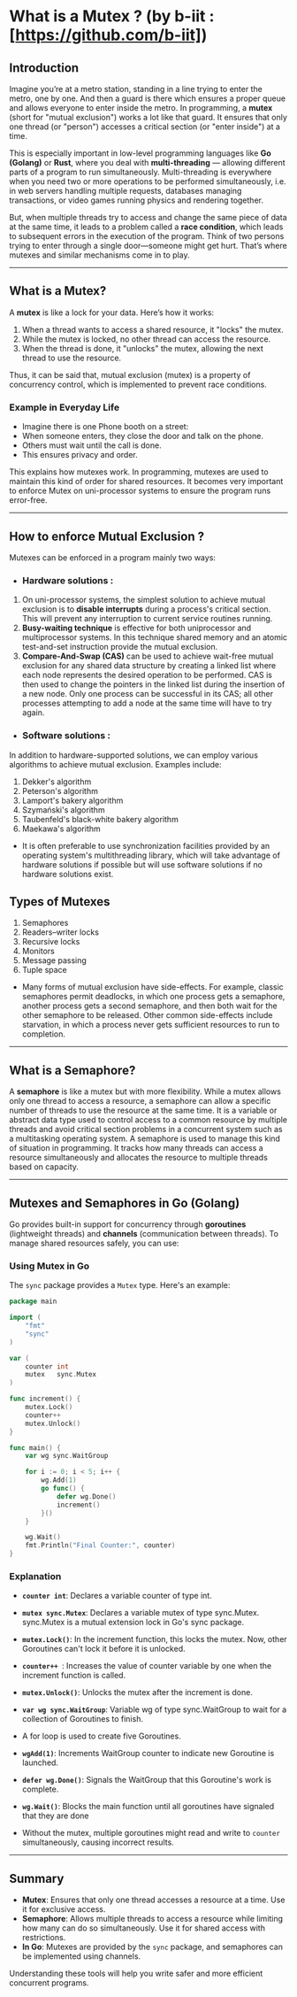 # What is a Mutex ? (by b-iit : [https://github.com/b-iit])

## Introduction
Imagine you’re at a metro station, standing in a line trying to enter the metro, one by one. And then a guard is there which ensures a proper queue and allows everyone to enter inside the metro. In programming, a **mutex** (short for "mutual exclusion") works a lot like that guard. It ensures that only one thread (or "person") accesses a critical section (or "enter inside") at a time.

This is especially important in low-level programming languages like **Go (Golang)** or **Rust**, where you deal with **multi-threading** — allowing different parts of a program to run simultaneously. Multi-threading is everywhere when you need two or more operations to be performed simultaneously, i.e. in web servers handling multiple requests, databases managing transactions, or video games running physics and rendering together.

But, when multiple threads try to access and change the same piece of data at the same time, it leads to a problem called a **race condition**, which leads to subsequent errors in the execution of the program. Think of two persons trying to enter through a single door—someone might get hurt. That’s where mutexes and similar mechanisms come in to play.

---

## What is a Mutex?
A **mutex** is like a lock for your data. Here’s how it works:
1. When a thread wants to access a shared resource, it "locks" the mutex.
2. While the mutex is locked, no other thread can access the resource.
3. When the thread is done, it "unlocks" the mutex, allowing the next thread to use the resource.
   
Thus, it can be said that, mutual exclusion (mutex) is a property of concurrency control, which is implemented to prevent race conditions.

### Example in Everyday Life
- Imagine there is one Phone booth on a street:
- When someone enters, they close the door and talk on the phone.
- Others must wait until the call is done.
- This ensures privacy and order.

This explains how mutexes work.
In programming, mutexes are used to maintain this kind of order for shared resources. It becomes very important to enforce Mutex on uni-processor systems to ensure the program runs error-free.

---

## How to enforce Mutual Exclusion ?
Mutexes can be enforced in a program mainly two ways:
- ### Hardware solutions :
1) On uni-processor systems, the simplest solution to achieve mutual exclusion is to **disable interrupts** during a process's critical section. This will prevent any interruption to current service routines running.
2) **Busy-waiting technique** is effective for both uniprocessor and multiprocessor systems. In this technique shared memory and an atomic test-and-set instruction provide the mutual exclusion.
3) **Compare-And-Swap (CAS)** can be used to achieve wait-free mutual exclusion for any shared data structure by creating a linked list where each node represents the desired operation to be performed. CAS is then used to change the pointers in the linked list during the insertion of a new node. Only one process can be successful in its CAS; all other processes attempting to add a node at the same time will have to try again.

- ### Software solutions :
In addition to hardware-supported solutions, we can employ various algorithms to achieve mutual exclusion. Examples include:
1) Dekker's algorithm
2) Peterson's algorithm
3) Lamport's bakery algorithm
4) Szymański's algorithm
4) Taubenfeld's black-white bakery algorithm
5) Maekawa's algorithm

- It is often preferable to use synchronization facilities provided by an operating system's multithreading library, which will take advantage of hardware solutions if possible but will use software solutions if no hardware solutions exist. 


## Types of Mutexes

1) Semaphores
2) Readers–writer locks
3) Recursive locks
4) Monitors
5) Message passing
6) Tuple space

- Many forms of mutual exclusion have side-effects. For example, classic semaphores permit deadlocks, in which one process gets a semaphore, another process gets a second semaphore, and then both wait for the other semaphore to be released. Other common side-effects include starvation, in which a process never gets sufficient resources to run to completion.

---

## What is a Semaphore?
A **semaphore** is like a mutex but with more flexibility. While a mutex allows only one thread to access a resource, a semaphore can allow a specific number of threads to use the resource at the same time. It is a variable or abstract data type used to control access to a common resource by multiple threads and avoid critical section problems in a concurrent system such as a multitasking operating system. 
A semaphore is used to manage this kind of situation in programming. It tracks how many threads can access a resource simultaneously and allocates the resource to multiple threads based on capacity.

---

## Mutexes and Semaphores in Go (Golang)
Go provides built-in support for concurrency through **goroutines** (lightweight threads) and **channels** (communication between threads). To manage shared resources safely, you can use:

### Using Mutex in Go
The `sync` package provides a `Mutex` type. Here's an example:
```go
package main

import (
	"fmt"
	"sync"
)

var (
	counter int
	mutex   sync.Mutex
)

func increment() {
	mutex.Lock()
	counter++
	mutex.Unlock()
}

func main() {
	var wg sync.WaitGroup

	for i := 0; i < 5; i++ {
		wg.Add(1)
		go func() {
			defer wg.Done()
			increment()
		}()
	}

	wg.Wait()
	fmt.Println("Final Counter:", counter)
}

```

### Explanation
- **`counter int`**: Declares a variable counter of type int.
- **`mutex sync.Mutex`**: Declares a variable mutex of type sync.Mutex. sync.Mutex is a mutual extension lock in Go's sync package.
- **`mutex.Lock()`**: In the increment function, this locks the mutex. Now, other Goroutines can't lock it before it is unlocked.
- **`counter++ `**: Increases the value of counter variable by one when the increment function is called. 
- **`mutex.Unlock()`**: Unlocks the mutex after the increment is done.
- **`var wg sync.WaitGroup`**: Variable wg of type sync.WaitGroup to wait for a collection of Goroutines to finish.
- A for loop is used to create five Goroutines.
- **`wgAdd(1)`**: Increments WaitGroup counter to indicate new Goroutine is launched.
- **`defer wg.Done()`**: Signals the WaitGroup that this Goroutine's work is complete.
- **`wg.Wait()`**: Blocks the main function until all goroutines have signaled that they are done


- Without the mutex, multiple goroutines might read and write to `counter` simultaneously, causing incorrect results.

---

## Summary
- **Mutex**: Ensures that only one thread accesses a resource at a time. Use it for exclusive access.
- **Semaphore**: Allows multiple threads to access a resource while limiting how many can do so simultaneously. Use it for shared access with restrictions.
- **In Go**: Mutexes are provided by the `sync` package, and semaphores can be implemented using channels.

Understanding these tools will help you write safer and more efficient concurrent programs.
